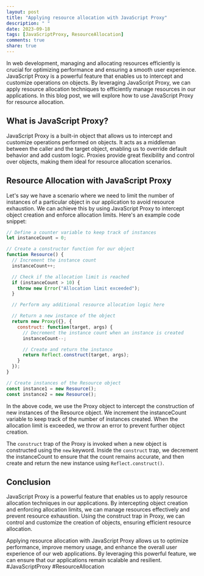 ```yaml
---
layout: post
title: "Applying resource allocation with JavaScript Proxy"
description: " "
date: 2023-09-18
tags: [JavaScriptProxy, ResourceAllocation]
comments: true
share: true
---
```


In web development, managing and allocating resources efficiently is crucial for optimizing performance and ensuring a smooth user experience. JavaScript Proxy is a powerful feature that enables us to intercept and customize operations on objects. By leveraging JavaScript Proxy, we can apply resource allocation techniques to efficiently manage resources in our applications. In this blog post, we will explore how to use JavaScript Proxy for resource allocation.

## What is JavaScript Proxy?

JavaScript Proxy is a built-in object that allows us to intercept and customize operations performed on objects. It acts as a middleman between the caller and the target object, enabling us to override default behavior and add custom logic. Proxies provide great flexibility and control over objects, making them ideal for resource allocation scenarios.

## Resource Allocation with JavaScript Proxy

Let's say we have a scenario where we need to limit the number of instances of a particular object in our application to avoid resource exhaustion. We can achieve this by using JavaScript Proxy to intercept object creation and enforce allocation limits. Here's an example code snippet:

```javascript
// Define a counter variable to keep track of instances
let instanceCount = 0;

// Create a constructor function for our object
function Resource() {
  // Increment the instance count
  instanceCount++;

  // Check if the allocation limit is reached
  if (instanceCount > 10) {
    throw new Error("Allocation limit exceeded");
  }

  // Perform any additional resource allocation logic here

  // Return a new instance of the object
  return new Proxy({}, {
    construct: function(target, args) {
      // Decrement the instance count when an instance is created
      instanceCount--;

      // Create and return the instance
      return Reflect.construct(target, args);
    }
  });
}

// Create instances of the Resource object
const instance1 = new Resource();
const instance2 = new Resource();
```

In the above code, we use the Proxy object to intercept the construction of new instances of the Resource object. We increment the instanceCount variable to keep track of the number of instances created. When the allocation limit is exceeded, we throw an error to prevent further object creation.

The `construct` trap of the Proxy is invoked when a new object is constructed using the `new` keyword. Inside the `construct` trap, we decrement the instanceCount to ensure that the count remains accurate, and then create and return the new instance using `Reflect.construct()`.

## Conclusion

JavaScript Proxy is a powerful feature that enables us to apply resource allocation techniques in our applications. By intercepting object creation and enforcing allocation limits, we can manage resources effectively and prevent resource exhaustion. Using the construct trap in Proxy, we can control and customize the creation of objects, ensuring efficient resource allocation.

Applying resource allocation with JavaScript Proxy allows us to optimize performance, improve memory usage, and enhance the overall user experience of our web applications. By leveraging this powerful feature, we can ensure that our applications remain scalable and resilient. #JavaScriptProxy #ResourceAllocation